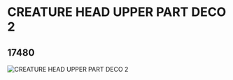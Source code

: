 # CREATURE HEAD UPPER PART DECO 2
## 17480
![CREATURE HEAD UPPER PART DECO 2](https://lc-www-live-s.legocdn.com/media/bricks/5/2/6072526.jpg)